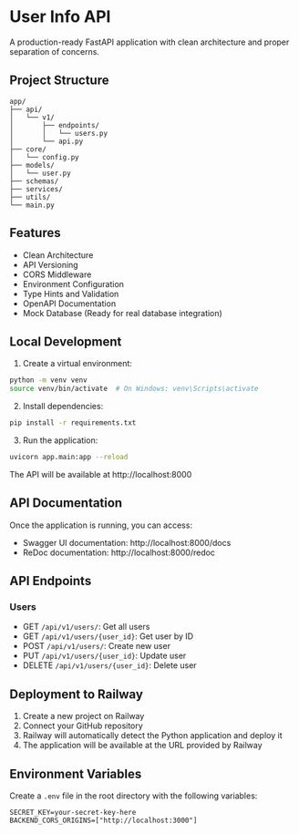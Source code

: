 # User Info API

A production-ready FastAPI application with clean architecture and proper separation of concerns.

## Project Structure

```
app/
├── api/
│   └── v1/
│       ├── endpoints/
│       │   └── users.py
│       └── api.py
├── core/
│   └── config.py
├── models/
│   └── user.py
├── schemas/
├── services/
├── utils/
└── main.py
```

## Features

- Clean Architecture
- API Versioning
- CORS Middleware
- Environment Configuration
- Type Hints and Validation
- OpenAPI Documentation
- Mock Database (Ready for real database integration)

## Local Development

1. Create a virtual environment:
```bash
python -m venv venv
source venv/bin/activate  # On Windows: venv\Scripts\activate
```

2. Install dependencies:
```bash
pip install -r requirements.txt
```

3. Run the application:
```bash
uvicorn app.main:app --reload
```

The API will be available at http://localhost:8000

## API Documentation

Once the application is running, you can access:
- Swagger UI documentation: http://localhost:8000/docs
- ReDoc documentation: http://localhost:8000/redoc

## API Endpoints

### Users
- GET `/api/v1/users/`: Get all users
- GET `/api/v1/users/{user_id}`: Get user by ID
- POST `/api/v1/users/`: Create new user
- PUT `/api/v1/users/{user_id}`: Update user
- DELETE `/api/v1/users/{user_id}`: Delete user

## Deployment to Railway

1. Create a new project on Railway
2. Connect your GitHub repository
3. Railway will automatically detect the Python application and deploy it
4. The application will be available at the URL provided by Railway

## Environment Variables

Create a `.env` file in the root directory with the following variables:
```
SECRET_KEY=your-secret-key-here
BACKEND_CORS_ORIGINS=["http://localhost:3000"]
``` 